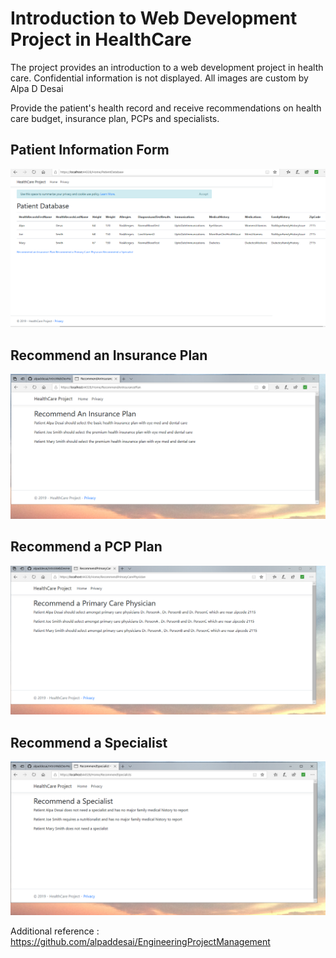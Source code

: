 # Introduction to Web Development Project in HealthCare

The project provides an introduction to a web development project in health care. Confidential information is not displayed. All images are custom by Alpa D Desai 



Provide the patient's health record and receive recommendations on health care budget, insurance plan, PCPs and specialists.

## Patient Information Form
![image](PatientDatabaseInformation.png)

## Recommend an Insurance Plan
![image](RecommendAnInsurancePlanForPatient.png)

## Recommend a PCP Plan
![image](RecommendAPCPAPatient.png)

## Recommend a Specialist
![image](RecommendASpecialistForPatient.png)

Additional reference : https://github.com/alpaddesai/EngineeringProjectManagement
